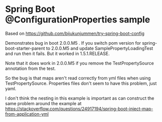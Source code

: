 Spring Boot @ConfigurationProperties sample
===========================================
Based on https://github.com/bijukunjummen/try-spring-boot-config

Demonstrates bug in boot 2.0.0.M5 . If you switch pom version for spring-boot-starter-parent to 2.0.0.M5 and update SamplePropertyLoadingTest and run then it fails. But it worked in 1.5.1.RELEASE.

Note that it does work in 2.0.0.M5 if you remove the TestPropertySource annotation from the test.

So the bug is that maps aren't read correctly from yml files when using TestPropertySource. Properties files don't seem to have this problem, just yaml.

I don't think the nesting in this example is important as can construct the same problem around the example at https://stackoverflow.com/questions/24917194/spring-boot-inject-map-from-application-yml
